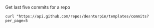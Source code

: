 Get last five commits for a repo
```
curl "https://api.github.com/repos/deanturpin/templates/commits?per_page=5
```
